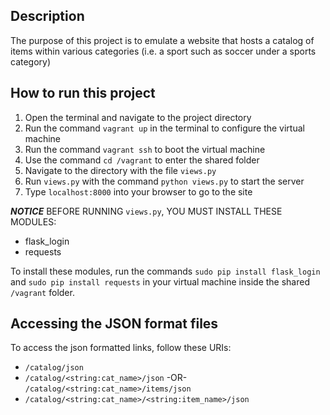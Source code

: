 ## Description

The purpose of this project is to emulate a website that hosts a catalog of
items within various categories (i.e. a sport such as soccer under a sports
category)

## How to run this project

1) Open the terminal and navigate to the project directory
2) Run the command `vagrant up` in the terminal to configure the virtual machine
3) Run the command `vagrant ssh` to boot the virtual machine
4) Use the command `cd /vagrant` to enter the shared folder
5) Navigate to the directory with the file `views.py`
6) Run `views.py` with the command `python views.py` to start the server
7) Type `localhost:8000` into your browser to go to the site

***NOTICE*** BEFORE RUNNING `views.py`, YOU MUST INSTALL THESE MODULES:
* flask_login
* requests

To install these modules, run the commands `sudo pip install flask_login` and
`sudo pip install requests` in your virtual machine inside the shared `/vagrant`
folder.

## Accessing the JSON format files

To access the json formatted links, follow these URIs:
* `/catalog/json`
* `/catalog/<string:cat_name>/json` -OR- `/catalog/<string:cat_name>/items/json`
* `/catalog/<string:cat_name>/<string:item_name>/json`
